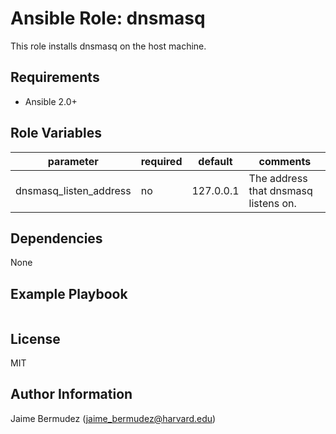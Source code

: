Ansible Role: dnsmasq
=========

This role installs dnsmasq on the host machine.

Requirements
------------

* Ansible 2.0+

Role Variables
--------------

| parameter                     | required | default   | comments                                                            |
|-------------------------------|----------|-----------|---------------------------------------------------------------------|
| dnsmasq_listen_address        | no       | 127.0.0.1 | The address that dnsmasq listens on.                                |


Dependencies
------------

None


Example Playbook
----------------

```
```

License
-------

MIT

Author Information
------------------

Jaime Bermudez (jaime_bermudez@harvard.edu)

